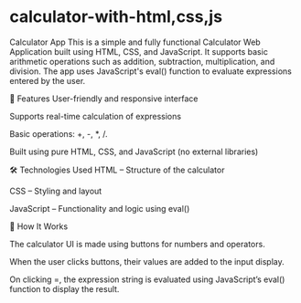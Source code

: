 # calculator-with-html,css,js
 Calculator App
This is a simple and fully functional Calculator Web Application built using HTML, CSS, and JavaScript. It supports basic arithmetic operations such as addition, subtraction, multiplication, and division. The app uses JavaScript's eval() function to evaluate expressions entered by the user.

🔧 Features
User-friendly and responsive interface

Supports real-time calculation of expressions

Basic operations: +, -, *, /.



Built using pure HTML, CSS, and JavaScript (no external libraries)

🛠️ Technologies Used
HTML – Structure of the calculator

CSS – Styling and layout

JavaScript – Functionality and logic using eval()

🚀 How It Works

The calculator UI is made using buttons for numbers and operators.

When the user clicks buttons, their values are added to the input display.

On clicking =, the expression string is evaluated using JavaScript’s eval() function to display the result.

